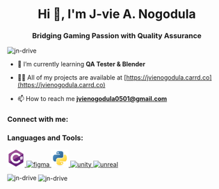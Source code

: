 <h1 align="center">Hi 👋, I'm J-vie A. Nogodula</h1>
<h3 align="center">Bridging Gaming Passion with Quality Assurance</h3>

<p align="left"> <img src="https://komarev.com/ghpvc/?username=jn-drive&label=Profile%20views&color=0e75b6&style=flat" alt="jn-drive" /> </p>

- 🌱 I’m currently learning **QA Tester & Blender**

- 👨‍💻 All of my projects are available at [https://jvienogodula.carrd.co](https://jvienogodula.carrd.co)

- 📫 How to reach me **jvienogodula0501@gmail.com**

<h3 align="left">Connect with me:</h3>
<p align="left">
</p>

<h3 align="left">Languages and Tools:</h3>
<p align="left"> <a href="https://www.w3schools.com/cs/" target="_blank" rel="noreferrer"> <img src="https://raw.githubusercontent.com/devicons/devicon/master/icons/csharp/csharp-original.svg" alt="csharp" width="40" height="40"/> </a> <a href="https://www.figma.com/" target="_blank" rel="noreferrer"> <img src="https://www.vectorlogo.zone/logos/figma/figma-icon.svg" alt="figma" width="40" height="40"/> </a> <a href="https://www.python.org" target="_blank" rel="noreferrer"> <img src="https://raw.githubusercontent.com/devicons/devicon/master/icons/python/python-original.svg" alt="python" width="40" height="40"/> </a> <a href="https://unity.com/" target="_blank" rel="noreferrer"> <img src="https://www.vectorlogo.zone/logos/unity3d/unity3d-icon.svg" alt="unity" width="40" height="40"/> </a> <a href="https://unrealengine.com/" target="_blank" rel="noreferrer"> <img src="https://raw.githubusercontent.com/kenangundogan/fontisto/036b7eca71aab1bef8e6a0518f7329f13ed62f6b/icons/svg/brand/unreal-engine.svg" alt="unreal" width="40" height="40"/> </a> </p>

<p><img align="left" src="https://github-readme-stats.vercel.app/api/top-langs?username=jn-drive&show_icons=true&locale=en&layout=compact" alt="jn-drive" /></p>

<p>&nbsp;<img align="center" src="https://github-readme-stats.vercel.app/api?username=jn-drive&show_icons=true&locale=en" alt="jn-drive" /></p>
